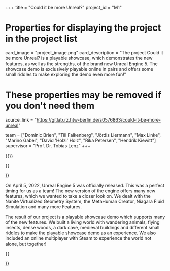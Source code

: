 +++
title = "Could it be more Unreal?"
project_id = "M1"

# Properties for displaying the project in the project list
card_image = "project_image.png"
card_description = "The project Could it be more Unreal? is a playable showcase, which demonstrates the new features, as well as the strengths, of the brand new Unreal Engine 5. The showcase demo is exclusively playable online in pairs and offers some small riddles to make exploring the demo even more fun!"

# These properties may be removed if you don't need them
source_link = "https://gitlab.rz.htw-berlin.de/s0576863/could-it-be-more-unreal"

team = ["Dominic Brien", "Till Falkenberg", "Jördis Liermann", "Max Linke", "Marino Gabel", "David 'Holzi' Holz", "Rika Petersen", "Hendrik Kiewitt"]
supervisor = "Prof. Dr. Tobias Lenz"
+++

{{<mediathek id="" title="Our presentation">}}

{{<section title="The Objective">}}

On April 5, 2022, Unreal Engine 5 was officially released. This was a perfect timing for us as a team! The new version of the engine offers many new features, which we wanted to take a closer look on. We dealt with the Nanite Virtualized Geometry System, the MetaHuman Creator, Niagara Fluid Simulation and many more Features.

The result of our project is a playable showcase demo which supports many of the new features. We built a living world with wandering animals, flying insects, dense woods, a dark cave, medieval buildings and different small riddles to make the playable showcase demo as an experience. We also included an online multiplayer with Steam to experience the world not alone, but together! 

{{</section>}}